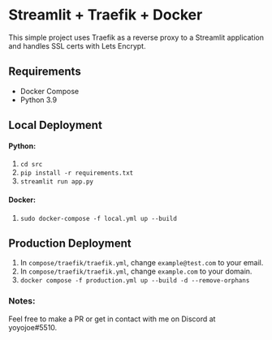 # Streamlit + Traefik + Docker
This simple project uses Traefik as a reverse proxy to a Streamlit application and handles SSL certs with Lets Encrypt.

## Requirements
- Docker Compose
- Python 3.9

## Local Deployment
#### Python:
1. `cd src`  
2. `pip install -r requirements.txt`  
3. `streamlit run app.py`  

#### Docker:
1. `sudo docker-compose -f local.yml up --build`  

## Production Deployment
1. In `compose/traefik/traefik.yml`, change `example@test.com` to your email. 
2. In `compose/traefik/traefik.yml`, change `example.com` to your domain.
3. `docker compose -f production.yml up --build -d --remove-orphans`

### Notes:
Feel free to make a PR or get in contact with me on Discord at yoyojoe#5510.
